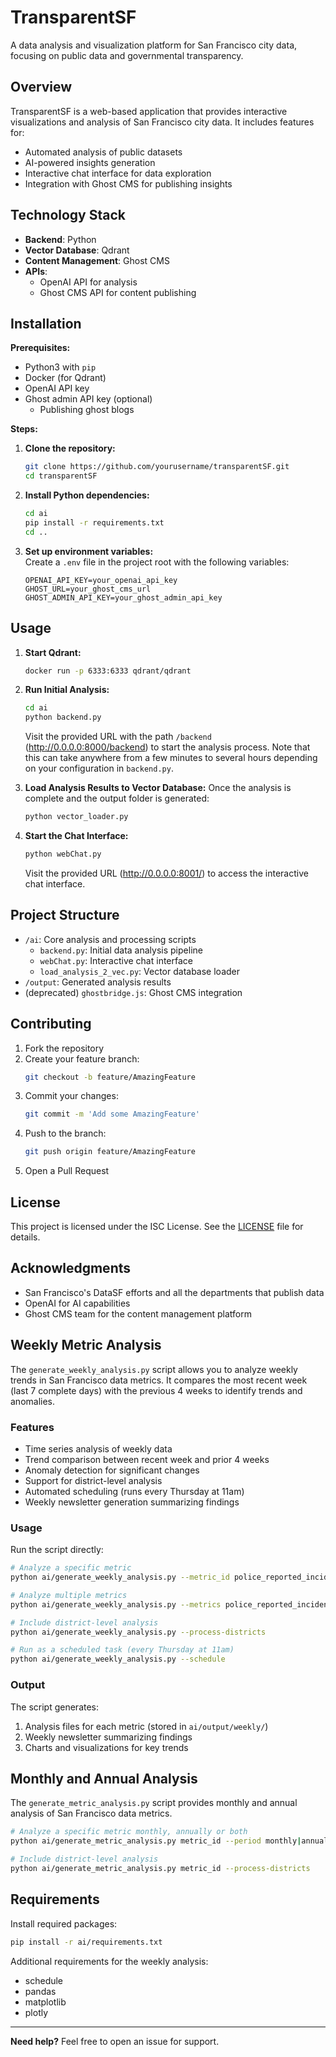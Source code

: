 # TransparentSF

A data analysis and visualization platform for San Francisco city data, focusing on public data and governmental transparency.

## Overview

TransparentSF is a web-based application that provides interactive visualizations and analysis of San Francisco city data. It includes features for:

- Automated analysis of public datasets
- AI-powered insights generation
- Interactive chat interface for data exploration
- Integration with Ghost CMS for publishing insights

## Technology Stack

- **Backend**: Python
- **Vector Database**: Qdrant
- **Content Management**: Ghost CMS
- **APIs**:  
  - OpenAI API for analysis  
  - Ghost CMS API for content publishing  

## Installation

**Prerequisites:**  
- Python3 with `pip`  
- Docker (for Qdrant) 
- OpenAI API key
- Ghost admin API key (optional)
  - Publishing ghost blogs

**Steps:**

1. **Clone the repository:**
   ```bash
   git clone https://github.com/yourusername/transparentSF.git
   cd transparentSF
   ```

2. **Install Python dependencies:**
   ```bash
   cd ai
   pip install -r requirements.txt
   cd ..
   ```

3. **Set up environment variables:**  
   Create a `.env` file in the project root with the following variables:
   ```env
   OPENAI_API_KEY=your_openai_api_key
   GHOST_URL=your_ghost_cms_url
   GHOST_ADMIN_API_KEY=your_ghost_admin_api_key
   ```

## Usage

1. **Start Qdrant:**
   ```bash
   docker run -p 6333:6333 qdrant/qdrant
   ```

2. **Run Initial Analysis:**
   ```bash
   cd ai
   python backend.py
   ```
   Visit the provided URL with the path `/backend` (http://0.0.0.0:8000/backend) to start the analysis process. Note that this can take anywhere from a few minutes to several hours depending on your configuration in `backend.py`.

3. **Load Analysis Results to Vector Database:**
   Once the analysis is complete and the output folder is generated:
   ```bash
   python vector_loader.py
   ```   

4. **Start the Chat Interface:**
   ```bash
   python webChat.py
   ```
   Visit the provided URL (http://0.0.0.0:8001/) to access the interactive chat interface.

## Project Structure

- `/ai`: Core analysis and processing scripts
  - `backend.py`: Initial data analysis pipeline
  - `webChat.py`: Interactive chat interface
  - `load_analysis_2_vec.py`: Vector database loader
- `/output`: Generated analysis results
- (deprecated) `ghostbridge.js`: Ghost CMS integration

## Contributing

1. Fork the repository  
2. Create your feature branch:  
   ```bash
   git checkout -b feature/AmazingFeature
   ```
3. Commit your changes:  
   ```bash
   git commit -m 'Add some AmazingFeature'
   ```
4. Push to the branch:  
   ```bash
   git push origin feature/AmazingFeature
   ```
5. Open a Pull Request

## License

This project is licensed under the ISC License. See the [LICENSE](LICENSE) file for details.

## Acknowledgments

- San Francisco's DataSF efforts and all the departments that publish data
- OpenAI for AI capabilities
- Ghost CMS team for the content management platform

## Weekly Metric Analysis

The `generate_weekly_analysis.py` script allows you to analyze weekly trends in San Francisco data metrics. It compares the most recent week (last 7 complete days) with the previous 4 weeks to identify trends and anomalies.

### Features

- Time series analysis of weekly data
- Trend comparison between recent week and prior 4 weeks
- Anomaly detection for significant changes
- Support for district-level analysis
- Automated scheduling (runs every Thursday at 11am)
- Weekly newsletter generation summarizing findings

### Usage

Run the script directly:

```bash
# Analyze a specific metric
python ai/generate_weekly_analysis.py --metric_id police_reported_incidents

# Analyze multiple metrics
python ai/generate_weekly_analysis.py --metrics police_reported_incidents,311_cases,building_permits

# Include district-level analysis
python ai/generate_weekly_analysis.py --process-districts

# Run as a scheduled task (every Thursday at 11am)
python ai/generate_weekly_analysis.py --schedule
```

### Output

The script generates:

1. Analysis files for each metric (stored in `ai/output/weekly/`)
2. Weekly newsletter summarizing findings
3. Charts and visualizations for key trends

## Monthly and Annual Analysis

The `generate_metric_analysis.py` script provides monthly and annual analysis of San Francisco data metrics.

```bash
# Analyze a specific metric monthly, annually or both
python ai/generate_metric_analysis.py metric_id --period monthly|annual|both

# Include district-level analysis
python ai/generate_metric_analysis.py metric_id --process-districts
```

## Requirements

Install required packages:

```bash
pip install -r ai/requirements.txt
```

Additional requirements for the weekly analysis:
- schedule
- pandas
- matplotlib
- plotly

---

**Need help?** Feel free to open an issue for support.
